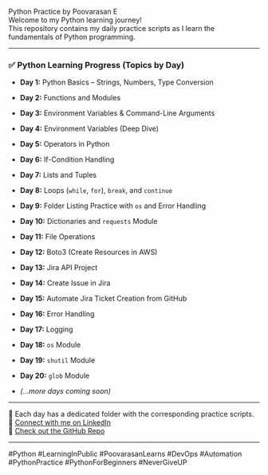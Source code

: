  Python Practice by Poovarasan E  
Welcome to my Python learning journey!  
This repository contains my daily practice scripts as I learn the fundamentals of Python programming.

---

### ✅ Python Learning Progress (Topics by Day)

- **Day 1:** Python Basics – Strings, Numbers, Type Conversion  
- **Day 2:** Functions and Modules  
- **Day 3:** Environment Variables & Command-Line Arguments  
- **Day 4:** Environment Variables (Deep Dive)  
- **Day 5:** Operators in Python  
- **Day 6:** If-Condition Handling  
- **Day 7:** Lists and Tuples  
- **Day 8:** Loops (`while`, `for`), `break`, and `continue`  
- **Day 9:** Folder Listing Practice with `os` and Error Handling  
- **Day 10:** Dictionaries and `requests` Module  
- **Day 11:** File Operations  
- **Day 12:** Boto3 (Create Resources in AWS)  
- **Day 13:** Jira API Project  
- **Day 14:** Create Issue in Jira  
- **Day 15:** Automate Jira Ticket Creation from GitHub  
- **Day 16:** Error Handling  
- **Day 17:** Logging  
- **Day 18:** `os` Module  
- **Day 19:** `shutil` Module  
- **Day 20:** `glob` Module  

- *(...more days coming soon)*

---

📂 Each day has a dedicated folder with the corresponding practice scripts.  
🔗 [Connect with me on LinkedIn](https://www.linkedin.com/in/gYGWgMsa/)  
📂 [Check out the GitHub Repo](https://github.com/your-username-here)

---

#Python #LearningInPublic  #PoovarasanLearns #DevOps #Automation #PythonPractice #PythonForBeginners #NeverGiveUP